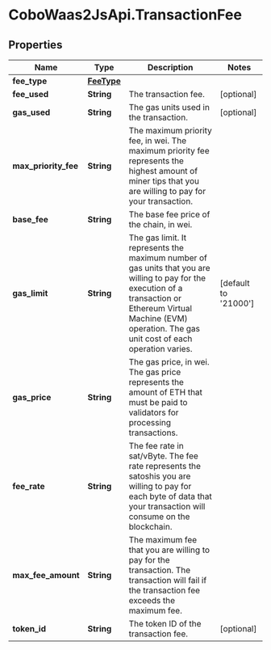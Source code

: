# CoboWaas2JsApi.TransactionFee

## Properties

Name | Type | Description | Notes
------------ | ------------- | ------------- | -------------
**fee_type** | [**FeeType**](FeeType.md) |  | 
**fee_used** | **String** | The transaction fee. | [optional] 
**gas_used** | **String** | The gas units used in the transaction. | [optional] 
**max_priority_fee** | **String** | The maximum priority fee, in wei. The maximum priority fee represents the highest amount of miner tips that you are willing to pay for your transaction. | 
**base_fee** | **String** | The base fee price of the chain, in wei. | 
**gas_limit** | **String** | The gas limit. It represents the maximum number of gas units that you are willing to pay for the execution of a transaction or Ethereum Virtual Machine (EVM) operation. The gas unit cost of each operation varies. | [default to &#39;21000&#39;]
**gas_price** | **String** | The gas price, in wei. The gas price represents the amount of ETH that must be paid to validators for processing transactions. | 
**fee_rate** | **String** | The fee rate in sat/vByte. The fee rate represents the satoshis you are willing to pay for each byte of data that your transaction will consume on the blockchain. | 
**max_fee_amount** | **String** | The maximum fee that you are willing to pay for the transaction. The transaction will fail if the transaction fee exceeds the maximum fee. | 
**token_id** | **String** | The token ID of the transaction fee. | [optional] 


